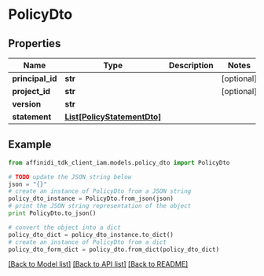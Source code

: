 # PolicyDto

## Properties

| Name             | Type                                                  | Description | Notes      |
| ---------------- | ----------------------------------------------------- | ----------- | ---------- |
| **principal_id** | **str**                                               |             | [optional] |
| **project_id**   | **str**                                               |             | [optional] |
| **version**      | **str**                                               |             |
| **statement**    | [**List[PolicyStatementDto]**](PolicyStatementDto.md) |             |

## Example

```python
from affinidi_tdk_client_iam.models.policy_dto import PolicyDto

# TODO update the JSON string below
json = "{}"
# create an instance of PolicyDto from a JSON string
policy_dto_instance = PolicyDto.from_json(json)
# print the JSON string representation of the object
print PolicyDto.to_json()

# convert the object into a dict
policy_dto_dict = policy_dto_instance.to_dict()
# create an instance of PolicyDto from a dict
policy_dto_form_dict = policy_dto.from_dict(policy_dto_dict)
```

[[Back to Model list]](../README.md#documentation-for-models) [[Back to API list]](../README.md#documentation-for-api-endpoints) [[Back to README]](../README.md)
